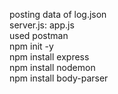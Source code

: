 posting data of log.json<br/>
server.js: app.js<br/>
used postman<br/>
npm init -y<br/>
npm install express<br/>
npm install nodemon<br/>
npm install body-parser<br/>
<br/>
